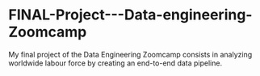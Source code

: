 # FINAL-Project---Data-engineering-Zoomcamp
My final project of the Data Engineering Zoomcamp consists in analyzing worldwide labour force by creating an end-to-end data pipeline.
